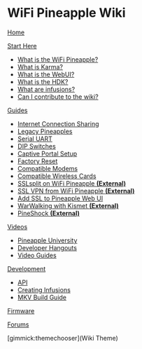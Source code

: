 # WiFi Pineapple Wiki

[Home](index.md)

[Start Here]()

  * [What is the WiFi Pineapple?](pineapple.md)
  * [What is Karma?](karma.md)
  * [What is the WebUI?](webui.md)
  * [What is the HDK?](hdk.md)
  * [What are infusions?](infusions.md)
  * [Can I contribute to the wiki?](wiki.md)

[Guides]()

  * [Internet Connection Sharing](ics.md)
  * [Legacy Pineapples](legacy.md)
  * [Serial UART](serial_uart.md)
  * [DIP Switches](dip_switches.md)
  * [Captive Portal Setup](captive_portal.md)
  * [Factory Reset](reset.md)
  * [Compatible Modems](compatible_modems.md)
  * [Compatible Wireless Cards](compatible_wifi_cards.md)
  * [SSLsplit on WiFi Pineapple **(External)**](http://champagneandsecurity.wordpress.com/2014/07/26/sslsplit-on-wifi-pineapple/)
  * [SSL VPN from WiFi Pineapple **(External)**](https://forums.hak5.org/index.php?/topic/32784-how-to-tunnel-mk5-through-vpn/?p=246346)
  * [Add SSL to Pineapple Web UI](add_ssl.md)
  * [WarWalking with Kismet **(External)**](https://forums.hak5.org/index.php?/topic/33626-warwalking-with-pineapple-and-battery/#entry250802)
  * [PineShock **(External)**](http://d.uijn.nl/?p=32)

[Videos]()

  * [Pineapple University](pineapple_university.md)
  * [Developer Hangouts](developer_hangouts.md)
  * [Video Guides](video_guides.md)

[Development]()

  * [API](api.md)
  * [Creating Infusions](creating_infusions.md)
  * [MKV Build Guide](build_guide.md)

[Firmware](firmware.md)

[Forums](https://forums.hak5.org/index.php?/forum/64-wifi-pineapple-jasager/)

[gimmick:themechooser](Wiki Theme)